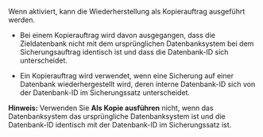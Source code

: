 Wenn aktiviert, kann die Wiederherstellung als Kopierauftrag ausgeführt werden.

-   Bei einem Kopierauftrag wird davon ausgegangen, dass die Zieldatenbank nicht mit dem ursprünglichen Datenbanksystem bei dem Sicherungsauftrag identisch ist und dass die Datenbank-ID sich unterscheidet.

-   Ein Kopierauftrag wird verwendet, wenn eine Sicherung auf einer Datenbank wiederhergestellt wird, deren interne Datenbank-ID sich von der Datenbank-ID im Sicherungssatz unterscheidet.

**Hinweis:** Verwenden Sie **Als Kopie ausführen** nicht, wenn das Datenbanksystem das ursprüngliche Datenbanksystem ist und die Datenbank-ID identisch mit der Datenbank-ID im Sicherungssatz ist.
